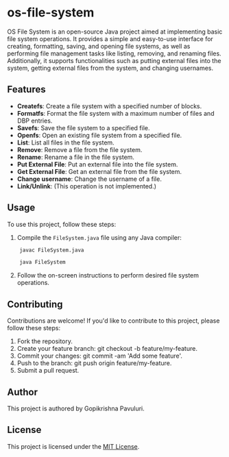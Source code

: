 # os-file-system

OS File System is an open-source Java project aimed at implementing basic file system operations. It provides a simple and easy-to-use interface for creating, formatting, saving, and opening file systems, as well as performing file management tasks like listing, removing, and renaming files. Additionally, it supports functionalities such as putting external files into the system, getting external files from the system, and changing usernames.

## Features

- **Createfs**: Create a file system with a specified number of blocks.
- **Formatfs**: Format the file system with a maximum number of files and DBP entries.
- **Savefs**: Save the file system to a specified file.
- **Openfs**: Open an existing file system from a specified file.
- **List**: List all files in the file system.
- **Remove**: Remove a file from the file system.
- **Rename**: Rename a file in the file system.
- **Put External File**: Put an external file into the file system.
- **Get External File**: Get an external file from the file system.
- **Change username**: Change the username of a file.
- **Link/Unlink**: (This operation is not implemented.)

## Usage

To use this project, follow these steps:

1. Compile the `FileSystem.java` file using any Java compiler:

```bash
    javac FileSystem.java
```

```bash
    java FileSystem
```
2. Follow the on-screen instructions to perform desired file system operations.

## Contributing

Contributions are welcome! If you'd like to contribute to this project, please follow these steps:

1. Fork the repository.
2. Create your feature branch: git checkout -b feature/my-feature.
3. Commit your changes: git commit -am 'Add some feature'.
4. Push to the branch: git push origin feature/my-feature.
5. Submit a pull request.

## Author

This project is authored by Gopikrishna Pavuluri.

## License

This project is licensed under the [MIT License](/LICENSE).

